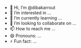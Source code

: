 - 👋 Hi, I’m @dibakarrout
- 👀 I’m interested in ...
- 🌱 I’m currently learning ...
- 💞️ I’m looking to collaborate on ...
- 📫 How to reach me ...
- 😄 Pronouns: ...
- ⚡ Fun fact: ...

<!---
dibakarrout/dibakarrout is a ✨ special ✨ repository because its `README.md` (this file) appears on your GitHub profile.
You can click the Preview link to take a look at your changes.
--->
